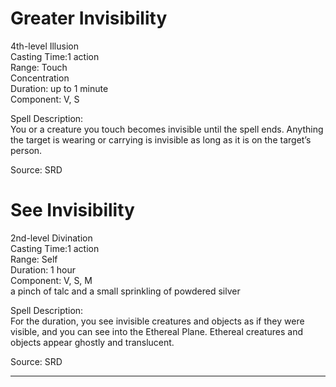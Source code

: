 # Greater Invisibility
4th-level Illusion<br>
Casting Time:1 action<br>
Range: Touch<br>
Concentration<br>
Duration: up to 1 minute<br>
Component: V, S

Spell Description:<br>
You or a creature you touch becomes invisible until the spell ends. Anything the target is wearing or carrying is invisible as long as it is on the target’s person.

Source: SRD

# See Invisibility
2nd-level Divination<br>
Casting Time:1 action<br>
Range: Self<br>
Duration: 1 hour<br>
Component: V, S, M<br>
a pinch of talc and a small sprinkling of powdered silver

Spell Description:<br>
For the duration, you see invisible creatures and objects as if they were visible, and you can see into the Ethereal Plane. Ethereal creatures and objects appear ghostly and translucent.

Source: SRD

---